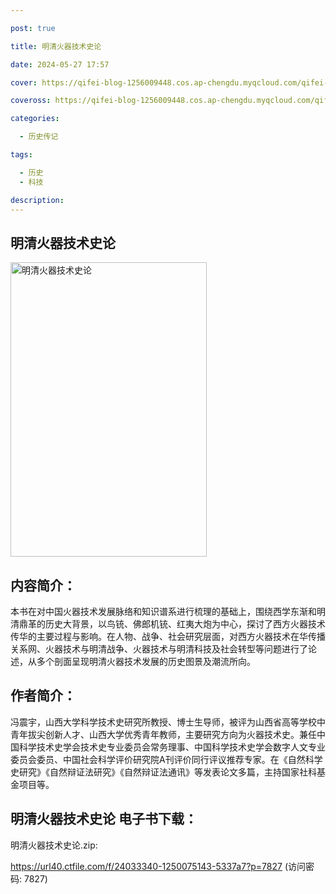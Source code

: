 ```yaml
---

post: true

title: 明清火器技术史论

date: 2024-05-27 17:57

cover: https://qifei-blog-1256009448.cos.ap-chengdu.myqcloud.com/qifei-blog/660d41fe9f345e8d0388072a.jpg

coveross: https://qifei-blog-1256009448.cos.ap-chengdu.myqcloud.com/qifei-blog/660d41fe9f345e8d0388072a.jpg

categories:

  - 历史传记

tags:

  - 历史
  - 科技

description:
---
```


## 明清火器技术史论
<img alt="明清火器技术史论 " class="aligncenter loaded" data-was-processed="true" decoding="async" fetchpriority="high" height="471" src="https://qifei-blog-1256009448.cos.ap-chengdu.myqcloud.com/qifei-blog/660d41fe9f345e8d0388072a.jpg" style="cursor: zoom-in;" width="314"/>

## 内容简介：

本书在对中国火器技术发展脉络和知识谱系进行梳理的基础上，围绕西学东渐和明清鼎革的历史大背景，以鸟铳、佛郎机铳、红夷大炮为中心，探讨了西方火器技术传华的主要过程与影响。在人物、战争、社会研究层面，对西方火器技术在华传播关系网、火器技术与明清战争、火器技术与明清科技及社会转型等问题进行了论述，从多个剖面呈现明清火器技术发展的历史图景及潮流所向。

## 作者简介：

冯震宇，山西大学科学技术史研究所教授、博士生导师，被评为山西省高等学校中青年拔尖创新人才、山西大学优秀青年教师，主要研究方向为火器技术史。兼任中国科学技术史学会技术史专业委员会常务理事、中国科学技术史学会数字人文专业委员会委员、中国社会科学评价研究院A刊评价同行评议推荐专家。在《自然科学史研究》《自然辩证法研究》《自然辩证法通讯》等发表论文多篇，主持国家社科基金项目等。

## 明清火器技术史论 电子书下载：



明清火器技术史论.zip: 

https://url40.ctfile.com/f/24033340-1250075143-5337a7?p=7827 (访问密码: 7827)
